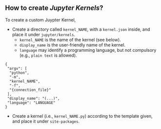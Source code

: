 
## How to create *Jupyter Kernels*?

To create a custom Juypter Kernel,

- Create a directory called `kernel_NAME`, with a `kernel.json` inside, and place it under `jupyter/kernels`.
    - `kernel_NAME` is the name of the kernel (see below).
    - `display_name` is the user-friendly name of the kernel.
    - `language` may identify a programming language, but not compulsory (e.g., `plain text` is allowed).

```
{
 "argv": [
  "python",
  "-m",
  "kernel_NAME",
  "-f",
  "{connection_file}"
 ],
 "display_name": "(...)",
 "language": "LANGUAGE"
}
```

- Create a kernel (i.e., `kernel_NAME.py`) according to the template given, and place it under `site-packages`.